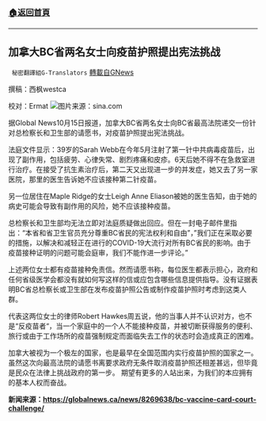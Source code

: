 ###  [:house:返回首頁](https://github.com/ourhimalayas/txt)
---


## 加拿大BC省两名女士向疫苗护照提出宪法挑战
` 秘密翻譯組G-Translators` [轉載自GNews](https://gnews.org/zh-hans/1598281/)

撰稿：西枫westca

校对：Ermat
![](https://assets.gnews.org/wp-content/uploads/2021/10/43c0-kqpyffz6729230.png)图片来源：sina.com

据Global News10月15日报道，加拿大BC省两名女士向BC省最高法院递交一份针对总检察长和卫生部的请愿书，对疫苗护照提出宪法挑战。

法庭文件显示：39岁的Sarah Webb在今年5月注射了第一针中共病毒疫苗后，出现了副作用，包括疲劳、心律失常、剧烈疼痛和皮疹。6天后她不得不在急救室进行治疗。在接受了抗生素治疗后，第二天又出现进一步的并发症，她又去了另一家医院，那里的医生告诉她不应该接种第二针疫苗。

另一位居住在Maple Ridge的女士Leigh Anne Eliason被她的医生告知，由于她的病史可能会导致有副作用的风险，她不应该接种疫苗。

总检察长和卫生部均无法立即对法庭质疑做出回应。但在一封电子邮件里指出：“本省和省卫生官员充分尊重BC省民的宪法权利和自由”，”我们正在采取必要的措施，以解决和减轻正在进行的COVID-19大流行对所有BC省民的影响。由于疫苗接种证明的问题可能会庭审，我们不能作进一步评论。”

上述两位女士都有疫苗接种免责信。然而请愿书称，每位医生都表示担心，政府和任何省级医学会都没有就如何写这样的信或应包含哪些信息提供指导。没有证据表明BC省总检察长或卫生部在发布疫苗护照公告或制作疫苗护照时考虑到这类人群。

代表这两位女士的律师Robert Hawkes周五说，他的当事人并不认识对方，也不是“反疫苗者“，当一个家庭中的一个人不能接种疫苗，并被切断获得服务的便利、旅行或由于工作场所的疫苗强制规定而面临失去工作的状态时会造成真正的困难。

加拿大被视为一个极左的国家，也是最早在全国范围内实行疫苗护照的国家之一。虽然这次向最高法院的请愿书离要求政府无条件取消疫苗护照还相差甚远，但毕竟是民众在法律上挑战政府的第一步。 期望有更多的人站出来，为我们的本应拥有的基本人权而奋战。

**新闻来源：https://globalnews.ca/news/8269638/bc-vaccine-card-court-challenge/**
